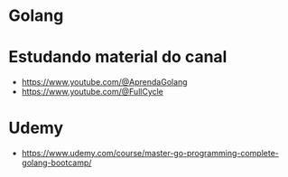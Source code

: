 # Golang
# Estudando material do canal 
- https://www.youtube.com/@AprendaGolang
- https://www.youtube.com/@FullCycle

# Udemy
- https://www.udemy.com/course/master-go-programming-complete-golang-bootcamp/


